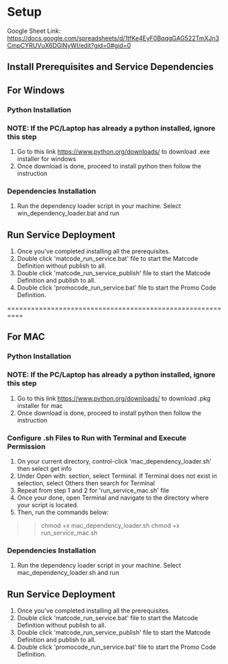 # Setup
Google Sheet Link: https://docs.google.com/spreadsheets/d/1tfKe4EyF0BqqgGAG522TmXJn3CmpCYRUVuX6DGlNyWI/edit?gid=0#gid=0
## Install Prerequisites and Service Dependencies

## For Windows

### Python Installation
### NOTE: If the PC/Laptop has already a python installed, ignore this step
1. Go to this link https://www.python.org/downloads/ to download .exe installer for windows
2. Once download is done, proceed to install python then follow the instruction

### Dependencies Installation
1. Run the dependency loader script in your machine. Select win_dependency_loader.bat and run

## Run Service Deployment
1. Once you've completed installing all the prerequisites. 
2. Double click 'matcode_run_service.bat' file to start the Matcode Definition without publish to all.
3. Double click 'matcode_run_service_publish' file to start the Matcode Definition and publish to all.
3. Double click 'promocode_run_service.bat' file to start the Promo Code Definition.

==========================================================

## For MAC

### Python Installation
### NOTE: If the PC/Laptop has already a python installed, ignore this step
1. Go to this link https://www.python.org/downloads/ to download .pkg installer for mac
2. Once download is done, proceed to install python then follow the instruction

### Configure .sh Files to Run with Terminal and Execute Permission
1. On your current directory, control-click 'mac_dependency_loader.sh' then select get info
2. Under Open with: section, select Terminal. If Terminal does not exist in selection, select Others then search for Terminal
3. Repeat from step 1 and 2 for 'run_service_mac.sh' file
4. Once your done, open Terminal and navigate to the directory where your script is located.
5. Then, run the commands below: 
>> chmod +x mac_dependency_loader.sh 
>> chmod +x run_service_mac.sh 

### Dependencies Installation
1. Run the dependency loader script in your machine. Select mac_dependency_loader.sh and run

## Run Service Deployment
1. Once you've completed installing all the prerequisites. 
2. Double click 'matcode_run_service.bat' file to start the Matcode Definition without publish to all.
3. Double click 'matcode_run_service_publish' file to start the Matcode Definition and publish to all.
3. Double click 'promocode_run_service.bat' file to start the Promo Code Definition.


